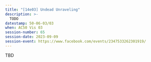 ```yaml
---
title: "[14e03] Undead Unraveling"
description: >-
  TODO
datestamp: 50-06-03/03
when: AC50 Vis 03
session-number: 65
session-date: 2023-09-09
session-event: https://www.facebook.com/events/2347533262301919/
---
```


TBD
